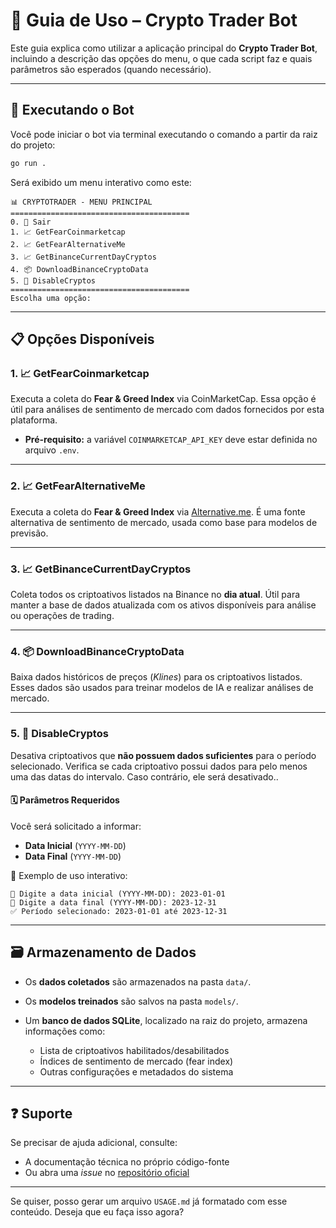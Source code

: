 # 📖 Guia de Uso – Crypto Trader Bot

Este guia explica como utilizar a aplicação principal do **Crypto Trader Bot**, incluindo a descrição das opções do menu, o que cada script faz e quais parâmetros são esperados (quando necessário).

---

## 🚀 Executando o Bot

Você pode iniciar o bot via terminal executando o comando a partir da raiz do projeto:

```bash
go run .
```

Será exibido um menu interativo como este:

```
📊 CRYPTOTRADER - MENU PRINCIPAL
========================================
0. 🚪 Sair
1. 📈 GetFearCoinmarketcap
2. 📈 GetFearAlternativeMe
3. 📈 GetBinanceCurrentDayCryptos
4. 📦 DownloadBinanceCryptoData
5. 🔄 DisableCryptos
========================================
Escolha uma opção:
```

---

## 📋 Opções Disponíveis

### 1. 📈 GetFearCoinmarketcap

Executa a coleta do **Fear & Greed Index** via CoinMarketCap. Essa opção é útil para análises de sentimento de mercado com dados fornecidos por esta plataforma.

* **Pré-requisito:** a variável `COINMARKETCAP_API_KEY` deve estar definida no arquivo `.env`.

---

### 2. 📈 GetFearAlternativeMe

Executa a coleta do **Fear & Greed Index** via [Alternative.me](https://alternative.me/crypto/fear-and-greed-index/). É uma fonte alternativa de sentimento de mercado, usada como base para modelos de previsão.

---

### 3. 📈 GetBinanceCurrentDayCryptos

Coleta todos os criptoativos listados na Binance no **dia atual**. Útil para manter a base de dados atualizada com os ativos disponíveis para análise ou operações de trading.

---

### 4. 📦 DownloadBinanceCryptoData

Baixa dados históricos de preços (*Klines*) para os criptoativos listados. Esses dados são usados para treinar modelos de IA e realizar análises de mercado.

---

### 5. 🔄 DisableCryptos

Desativa criptoativos que **não possuem dados suficientes** para o período selecionado. Verifica se cada criptoativo possui dados para pelo menos uma das datas do intervalo. Caso contrário, ele será desativado..

#### 🗓️ Parâmetros Requeridos

Você será solicitado a informar:

* **Data Inicial** (`YYYY-MM-DD`)
* **Data Final** (`YYYY-MM-DD`)



📌 Exemplo de uso interativo:

```
📅 Digite a data inicial (YYYY-MM-DD): 2023-01-01
📅 Digite a data final (YYYY-MM-DD): 2023-12-31
✅ Período selecionado: 2023-01-01 até 2023-12-31
```

---

## 🗃️ Armazenamento de Dados

* Os **dados coletados** são armazenados na pasta `data/`.
* Os **modelos treinados** são salvos na pasta `models/`.
* Um **banco de dados SQLite**, localizado na raiz do projeto, armazena informações como:

  * Lista de criptoativos habilitados/desabilitados
  * Índices de sentimento de mercado (fear index)
  * Outras configurações e metadados do sistema

---

## ❓ Suporte

Se precisar de ajuda adicional, consulte:

* A documentação técnica no próprio código-fonte
* Ou abra uma *issue* no [repositório oficial](https://github.com/EliasJuniorNino/crypto-trader-bot)

---

Se quiser, posso gerar um arquivo `USAGE.md` já formatado com esse conteúdo. Deseja que eu faça isso agora?
